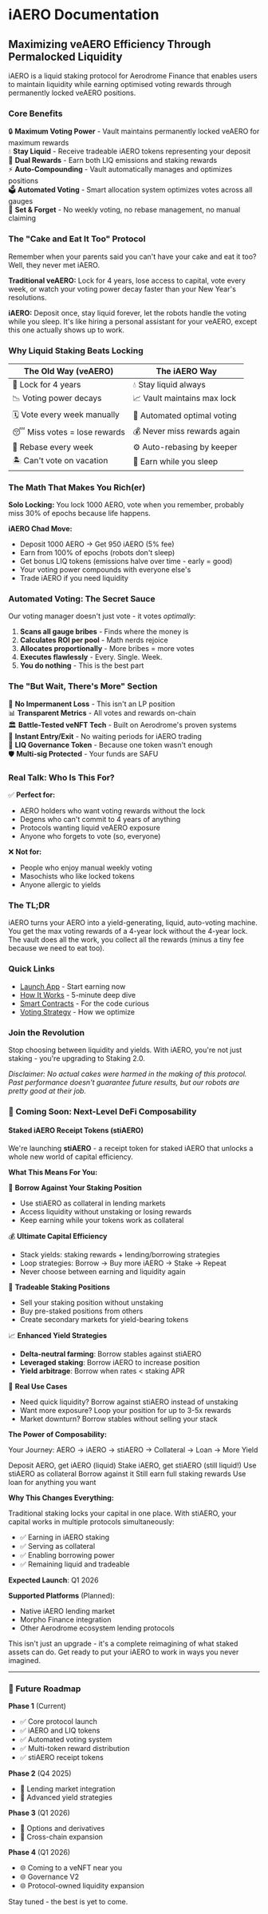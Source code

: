 # iAERO Documentation
## Maximizing veAERO Efficiency Through Permalocked Liquidity

iAERO is a liquid staking protocol for Aerodrome Finance that enables users to maintain liquidity while earning optimised voting rewards through permanently locked veAERO positions.

### Core Benefits

🔒 **Maximum Voting Power** - Vault maintains permanently locked veAERO for maximum rewards  
💧 **Stay Liquid** - Receive tradeable iAERO tokens representing your deposit  
🎁 **Dual Rewards** - Earn both LIQ emissions and staking rewards  
⚡ **Auto-Compounding** - Vault automatically manages and optimizes positions  
🗳️ **Automated Voting** - Smart allocation system optimizes votes across all gauges  
🤖 **Set & Forget** - No weekly voting, no rebase management, no manual claiming  

### The "Cake and Eat It Too" Protocol

Remember when your parents said you can't have your cake and eat it too? Well, they never met iAERO.

**Traditional veAERO:** Lock for 4 years, lose access to capital, vote every week, or watch your voting power decay faster than your New Year's resolutions.

**iAERO:** Deposit once, stay liquid forever, let the robots handle the voting while you sleep. It's like hiring a personal assistant for your veAERO, except this one actually shows up to work.

### Why Liquid Staking Beats Locking

| The Old Way (veAERO) | The iAERO Way |
|----------------------|---------------|
| 🔐 Lock for 4 years | 💧 Stay liquid always |
| 📉 Voting power decays | 📈 Vault maintains max lock |
| 🗓️ Vote every week manually | 🤖 Automated optimal voting |
| 😴 Miss votes = lose rewards | 💰 Never miss rewards again |
| 🔧 Rebase every week | ⚙️ Auto-rebasing by keeper |
| 🏝️ Can't vote on vacation | 🌴 Earn while you sleep |

### The Math That Makes You Rich(er)

**Solo Locking:** You lock 1000 AERO, vote when you remember, probably miss 30% of epochs because life happens.

**iAERO Chad Move:** 
- Deposit 1000 AERO → Get 950 iAERO (5% fee)
- Earn from 100% of epochs (robots don't sleep)
- Get bonus LIQ tokens (emissions halve over time - early = good)
- Your voting power compounds with everyone else's
- Trade iAERO if you need liquidity

### Automated Voting: The Secret Sauce

Our voting manager doesn't just vote - it votes *optimally*:

1. **Scans all gauge bribes** - Finds where the money is
2. **Calculates ROI per pool** - Math nerds rejoice
3. **Allocates proportionally** - More bribes = more votes
4. **Executes flawlessly** - Every. Single. Week.
5. **You do nothing** - This is the best part

### The "But Wait, There's More" Section

🎰 **No Impermanent Loss** - This isn't an LP position  
📊 **Transparent Metrics** - All votes and rewards on-chain  
🏛️ **Battle-Tested veNFT Tech** - Built on Aerodrome's proven systems  
🔄 **Instant Entry/Exit** - No waiting periods for iAERO trading  
💎 **LIQ Governance Token** - Because one token wasn't enough  
🛡️ **Multi-sig Protected** - Your funds are SAFU  

### Real Talk: Who Is This For?

✅ **Perfect for:**
- AERO holders who want voting rewards without the lock
- Degens who can't commit to 4 years of anything
- Protocols wanting liquid veAERO exposure
- Anyone who forgets to vote (so, everyone)

❌ **Not for:**
- People who enjoy manual weekly voting
- Masochists who like locked tokens
- Anyone allergic to yields

### The TL;DR

iAERO turns your AERO into a yield-generating, liquid, auto-voting machine. You get the max voting rewards of a 4-year lock without the 4-year lock. The vault does all the work, you collect all the rewards (minus a tiny fee because we need to eat too).

### Quick Links
- [Launch App](https://iaero.finance) - Start earning now
- [How It Works](getting-started/how-it-works.md) - 5-minute deep dive
- [Smart Contracts](technical/contracts.md) - For the code curious
- [Voting Strategy](protocol/voting-strategy.md) - How we optimize

### Join the Revolution

Stop choosing between liquidity and yields. With iAERO, you're not just staking - you're upgrading to Staking 2.0.

*Disclaimer: No actual cakes were harmed in the making of this protocol. Past performance doesn't guarantee future results, but our robots are pretty good at their job.*

### 🚀 Coming Soon: Next-Level DeFi Composability

#### Staked iAERO Receipt Tokens (stiAERO)

We're launching **stiAERO** - a receipt token for staked iAERO that unlocks a whole new world of capital efficiency.

**What This Means For You:**

🏦 **Borrow Against Your Staking Position**
- Use stiAERO as collateral in lending markets
- Access liquidity without unstaking or losing rewards
- Keep earning while your tokens work as collateral

💰 **Ultimate Capital Efficiency**
- Stack yields: staking rewards + lending/borrowing strategies
- Loop strategies: Borrow → Buy more iAERO → Stake → Repeat
- Never choose between earning and liquidity again

🔄 **Tradeable Staking Positions**
- Sell your staking position without unstaking
- Buy pre-staked positions from others
- Create secondary markets for yield-bearing tokens

📈 **Enhanced Yield Strategies**
- **Delta-neutral farming**: Borrow stables against stiAERO
- **Leveraged staking**: Borrow iAERO to increase position
- **Yield arbitrage**: Borrow when rates < staking APR

🎯 **Real Use Cases**
- Need quick liquidity? Borrow against stiAERO instead of unstaking
- Want more exposure? Loop your position for up to 3-5x rewards
- Market downturn? Borrow stables without selling your stack

**The Power of Composability:**

Your Journey: AERO → iAERO → stiAERO → Collateral → Loan → More Yield

Deposit AERO, get iAERO (liquid)
Stake iAERO, get stiAERO (still liquid!)
Use stiAERO as collateral
Borrow against it
Still earn full staking rewards
Use loan for anything you want

**Why This Changes Everything:**

Traditional staking locks your capital in one place. With stiAERO, your capital works in multiple protocols simultaneously:
- ✅ Earning in iAERO staking
- ✅ Serving as collateral
- ✅ Enabling borrowing power
- ✅ Remaining liquid and tradeable

**Expected Launch**: Q1 2026

**Supported Platforms** (Planned):
- Native iAERO lending market
- Morpho Finance integration
- Other Aerodrome ecosystem lending protocols

This isn't just an upgrade - it's a complete reimagining of what staked assets can do. Get ready to put your iAERO to work in ways you never imagined.

---

### 🔮 Future Roadmap

**Phase 1** (Current)
- ✅ Core protocol launch
- ✅ iAERO and LIQ tokens
- ✅ Automated voting system
- ✅ Multi-token reward distribution
- ✅ stiAERO receipt tokens

**Phase 2** (Q4 2025)
- 🔄 Lending market integration
- 🔄 Advanced yield strategies

**Phase 3** (Q1 2026)
- 🎯 Options and derivatives
- 🎯 Cross-chain expansion

**Phase 4** (Q1 2026)
- 🌐 Coming to a veNFT near you
- 🌐 Governance V2
- 🌐 Protocol-owned liquidity expansion

Stay tuned - the best is yet to come.

